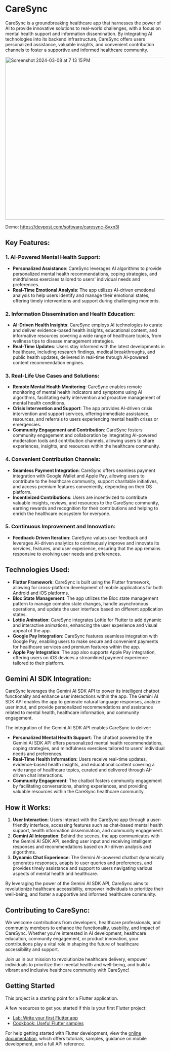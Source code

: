 # CareSync

CareSync is a groundbreaking healthcare app that harnesses the power of AI to provide innovative solutions to real-world challenges, with a focus on mental health support and information dissemination. By integrating AI technologies into its backend infrastructure, CareSync offers users personalized assistance, valuable insights, and convenient contribution channels to foster a supportive and informed healthcare community.

<img width="513" alt="Screenshot 2024-03-08 at 7 13 15 PM" src="https://github.com/NihalGajbhiye/GoogleHackathon/assets/85219483/f65f4e79-1ffd-4225-a8e6-1838c76b1bde">

Demo: https://devpost.com/software/caresync-8vxn3l

## Key Features:

### 1. AI-Powered Mental Health Support:
- **Personalized Assistance**: CareSync leverages AI algorithms to provide personalized mental health recommendations, coping strategies, and mindfulness exercises tailored to users' individual needs and preferences.
- **Real-Time Emotional Analysis**: The app utilizes AI-driven emotional analysis to help users identify and manage their emotional states, offering timely interventions and support during challenging moments.

### 2. Information Dissemination and Health Education:
- **AI-Driven Health Insights**: CareSync employs AI technologies to curate and deliver evidence-based health insights, educational content, and informative resources covering a wide range of healthcare topics, from wellness tips to disease management strategies.
- **Real-Time Updates**: Users stay informed with the latest developments in healthcare, including research findings, medical breakthroughs, and public health updates, delivered in real-time through AI-powered content recommendation engines.

### 3. Real-Life Use Cases and Solutions:
- **Remote Mental Health Monitoring**: CareSync enables remote monitoring of mental health indicators and symptoms using AI algorithms, facilitating early intervention and proactive management of mental health conditions.
- **Crisis Intervention and Support**: The app provides AI-driven crisis intervention and support services, offering immediate assistance, resources, and referrals to users experiencing mental health crises or emergencies.
- **Community Engagement and Contribution**: CareSync fosters community engagement and collaboration by integrating AI-powered moderation tools and contribution channels, allowing users to share experiences, insights, and resources within the healthcare community.

### 4. Convenient Contribution Channels:
- **Seamless Payment Integration**: CareSync offers seamless payment integration with Google Wallet and Apple Pay, allowing users to contribute to the healthcare community, support charitable initiatives, and access premium features conveniently, depending on their OS platform.
- **Incentivized Contributions**: Users are incentivized to contribute valuable insights, reviews, and resources to the CareSync community, earning rewards and recognition for their contributions and helping to enrich the healthcare ecosystem for everyone.

### 5. Continuous Improvement and Innovation:
- **Feedback-Driven Iteration**: CareSync values user feedback and leverages AI-driven analytics to continuously improve and innovate its services, features, and user experience, ensuring that the app remains responsive to evolving user needs and preferences.


## Technologies Used:

- **Flutter Framework**: CareSync is built using the Flutter framework, allowing for cross-platform development of mobile applications for both Android and iOS platforms.
- **Bloc State Management**: The app utilizes the Bloc state management pattern to manage complex state changes, handle asynchronous operations, and update the user interface based on different application states.
- **Lottie Animation**: CareSync integrates Lottie for Flutter to add dynamic and interactive animations, enhancing the user experience and visual appeal of the app.
- **Google Pay Integration**: CareSync features seamless integration with Google Pay, enabling users to make secure and convenient payments for healthcare services and premium features within the app.
- **Apple Pay Integration**: The app also supports Apple Pay integration, offering users on iOS devices a streamlined payment experience tailored to their platform.

## Gemini AI SDK Integration:

CareSync leverages the Gemini AI SDK API to power its intelligent chatbot functionality and enhance user interactions within the app. The Gemini AI SDK API enables the app to generate natural language responses, analyze user input, and provide personalized recommendations and assistance related to mental health, healthcare information, and community engagement.

The integration of the Gemini AI SDK API enables CareSync to deliver:

- **Personalized Mental Health Support**: The chatbot powered by the Gemini AI SDK API offers personalized mental health recommendations, coping strategies, and mindfulness exercises tailored to users' individual needs and preferences.
- **Real-Time Health Information**: Users receive real-time updates, evidence-based health insights, and educational content covering a wide range of healthcare topics, curated and delivered through AI-driven chat interactions.
- **Community Engagement**: The chatbot fosters community engagement by facilitating conversations, sharing experiences, and providing valuable resources within the CareSync healthcare community.

## How it Works:

1. **User Interaction**: Users interact with the CareSync app through a user-friendly interface, accessing features such as chat-based mental health support, health information dissemination, and community engagement.
2. **Gemini AI Integration**: Behind the scenes, the app communicates with the Gemini AI SDK API, sending user input and receiving intelligent responses and recommendations based on AI-driven analysis and algorithms.
3. **Dynamic Chat Experience**: The Gemini AI-powered chatbot dynamically generates responses, adapts to user queries and preferences, and provides timely assistance and support to users navigating various aspects of mental health and healthcare.

By leveraging the power of the Gemini AI SDK API, CareSync aims to revolutionize healthcare accessibility, empower individuals to prioritize their well-being, and foster a supportive and informed healthcare community.



## Contributing to CareSync:

We welcome contributions from developers, healthcare professionals, and community members to enhance the functionality, usability, and impact of CareSync. Whether you're interested in AI development, healthcare education, community engagement, or product innovation, your contributions play a vital role in shaping the future of healthcare accessibility and support.

Join us in our mission to revolutionize healthcare delivery, empower individuals to prioritize their mental health and well-being, and build a vibrant and inclusive healthcare community with CareSync!


## Getting Started

This project is a starting point for a Flutter application.

A few resources to get you started if this is your first Flutter project:

- [Lab: Write your first Flutter app](https://docs.flutter.dev/get-started/codelab)
- [Cookbook: Useful Flutter samples](https://docs.flutter.dev/cookbook)

For help getting started with Flutter development, view the
[online documentation](https://docs.flutter.dev/), which offers tutorials,
samples, guidance on mobile development, and a full API reference.
